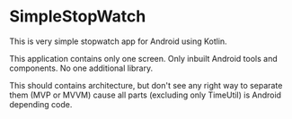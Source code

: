 # SimpleStopWatch
This is very simple stopwatch app for Android using Kotlin.

This application contains only one screen.
Only inbuilt Android tools and components. No one additional library.

This should contains architecture, but don't see any right way to separate them (MVP or MVVM) cause all parts (excluding only TimeUtil) is Android depending code.
